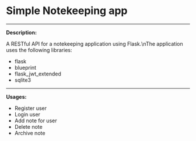 # Simple Notekeeping app
___
**Description:**  
  
A RESTful API for a notekeeping application using Flask.\nThe application uses the following libraries:  
+ flask
+ blueprint
+ flask_jwt_extended
+ sqlite3
___
**Usages:**  
+ Register user
+ Login user
+ Add note for user
+ Delete note
+ Archive note

